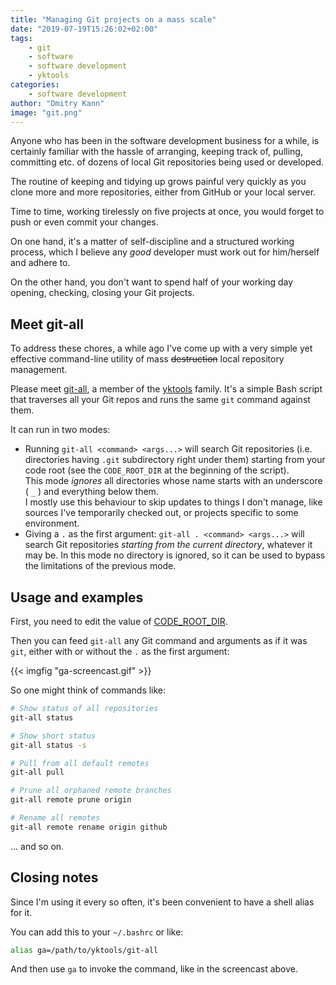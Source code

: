 ```yaml
---
title: "Managing Git projects on a mass scale"
date: "2019-07-19T15:26:02+02:00"
tags:
    - git
    - software
    - software development
    - yktools
categories:
    - software development
author: "Dmitry Kann"
image: "git.png"
---
```


Anyone who has been in the software development business for a while, is certainly familiar with the hassle of arranging, keeping track of, pulling, committing etc. of dozens of local Git repositories being used or developed.

<!--more-->

The routine of keeping and tidying up grows painful very quickly as you clone more and more repositories, either from GitHub or your local server.

Time to time, working tirelessly on five projects at once, you would forget to push or even commit your changes.

On one hand, it's a matter of self-discipline and a structured working process, which I believe any *good* developer must work out for him/herself and adhere to.

On the other hand, you don't want to spend half of your working day opening, checking, closing your Git projects.

## Meet git-all

To address these chores, a while ago I've come up with a very simple yet effective command-line utility of mass ~~destruction~~ local repository management.
 
Please meet [git-all](https://github.com/yktoo/yktools/blob/master/git-all), a member of the [yktools](https://github.com/yktoo/yktools) family. It's a simple Bash script that traverses all your Git repos and runs the same `git` command against them.

It can run in two modes:

* Running `git-all <command> <args...>` will search Git repositories (i.e. directories having `.git` subdirectory right under them) starting from your code root (see the `CODE_ROOT_DIR` at the beginning of the script).<br>
  This mode *ignores* all directories whose name starts with an underscore ( `_` ) and everything below them.<br>
  I mostly use this behaviour to skip updates to things I don't manage, like sources I've temporarily checked out, or projects specific to some environment.
* Giving a `.` as the first argument: `git-all . <command> <args...>` will search Git repositories *starting from the current directory*, whatever it may be. In this mode no directory is ignored, so it can be used to bypass the limitations of the previous mode.  

## Usage and examples

First, you need to edit the value of [CODE_ROOT_DIR](https://github.com/yktoo/yktools/blob/master/git-all#L15).

Then you can feed `git-all` any Git command and arguments as if it was `git`, either with or without the `.` as the first argument:

{{< imgfig "ga-screencast.gif" >}}

So one might think of commands like:

```bash
# Show status of all repositories
git-all status

# Show short status
git-all status -s

# Pull from all default remotes
git-all pull

# Prune all orphaned remote branches
git-all remote prune origin

# Rename all remotes
git-all remote rename origin github
```

... and so on.
 
## Closing notes

Since I'm using it every so often, it's been convenient to have a shell alias for it.
 
You can add this to your `~/.bashrc` or like:

```bash
alias ga=/path/to/yktools/git-all
```

And then use `ga` to invoke the command, like in the screencast above.

